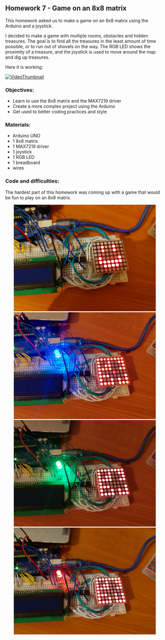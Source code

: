 ## Homework 7 - Game on an 8x8 matrix

This homework asked us to make a game on an 8x8 matrix using the Arduino and a joystick.

I decided to make a game with multiple rooms, obstacles and hidden treasures. 
The goal is to find all the treasures in the least amount of time possible, or to run out of shovels on the way.
The RGB LED shows the proximity of a treasure, and the joystick is used to move around the map and dig up treasures.

Here it is working:

[![VideoThumbnail](https://img.youtube.com/vi/5YXyHo6wRdI/hqdefault.jpg)](https://youtu.be/5YXyHo6wRdI)

### Objectives:

- Learn to use the 8x8 matrix and the MAX7219 driver
- Create a more complex project using the Arduino
- Get used to better coding practices and style

### Materials:

- Arduino UNO
- 1 8x8 matrix
- 1 MAX7219 driver
- 1 joystick
- 1 RGB LED
- 1 breadboard
- wires

### Code and difficulties:

The hardest part of this homework was coming up with a game that would be fun to play on an 8x8 matrix.



<p align="middle" float="left">
   <img src="StartGame.jpeg" width="450px" />
   <img src="TreasureClose.jpeg" width="450px" />
   <img src="OnTreasure.jpeg" width="450px" />
   <img src="NoTreasure.jpeg" width="450px" />
</p>
